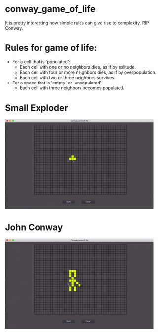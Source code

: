 # conway_game_of_life

It is pretty interesting how simple rules can give rise to complexity. RIP Conway.

# Rules for game of life:

* For a cell that is 'populated':
    * Each cell with one or no neighbors dies, as if by solitude. 
    * Each cell with four or more neighbors dies, as if by overpopulation. 
    * Each cell with two or three neighbors survives. 
* For a space that is 'empty' or 'unpopulated'
    * Each cell with three neighbors becomes populated.

# Small Exploder
![](bomber_mini.gif)

# John Conway
![](man.gif)
